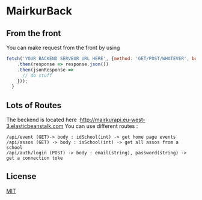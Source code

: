 # MairkurBack


## From the front
You can make request from the front by using

``` javascript
fetch('YOUR BACKEND SERVEUR URL HERE', {method: 'GET/POST/WHATEVER', body: {"param": "good"}, headers: {"param": "nice"}})
    .then(response => response.json())
    .then(jsonResponse =>
      // do stuff
    }));
  }
```

## Lots of Routes

The beckend is located here :http://mairkurapi.eu-west-3.elasticbeanstalk.com
You can use different routes :
```
/api/event (GET)-> body : idSchool(int) -> get home page events
/api/assos (GET) -> body : isSchool(int) -> get all assos from a school
/api/auth/login (POST) -> body : email(string), password(string) -> get a connection toke
```

## License
[MIT](https://www.google.com/search?client=firefox-b-d&q=there+is+no+license)

